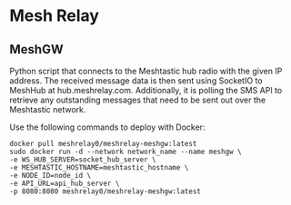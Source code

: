 # Mesh Relay
## MeshGW

Python script that connects to the Meshtastic hub radio with the given IP address. The received message data is then sent using SocketIO to MeshHub at hub.meshrelay.com. Additionally, it is polling the SMS API to retrieve any outstanding messages that need to be sent out over the Meshtastic network.

Use the following commands to deploy with Docker:

```
docker pull meshrelay0/meshrelay-meshgw:latest
sudo docker run -d --network network_name --name meshgw \
-e WS_HUB_SERVER=socket_hub_server \
-e MESHTASTIC_HOSTNAME=meshtastic_hostname \
-e NODE_ID=node_id \
-e API_URL=api_hub_server \
-p 8080:8080 meshrelay0/meshrelay-meshgw:latest
```
